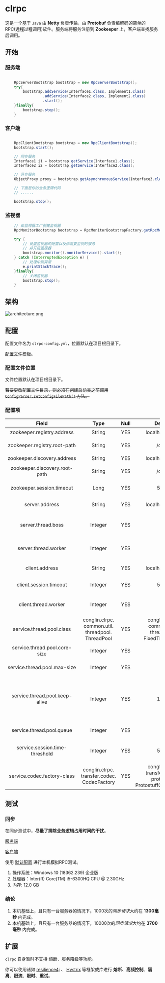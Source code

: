 # clrpc

这是一个基于 `Java` 由 **Netty** 负责传输，由 **Protobuf** 负责编解码的简单的RPC(远程过程调用)软件。服务端将服务注册到 **Zookeeper** 上，客户端查找服务后调用。

## 开始

### 服务端

```java

    RpcServerBootstrap bootstrap = new RpcServerBootstrap();
    try{
        bootstrap.addService(Interface1.class, Implement1.class)
                 .addService(Interface2.class, Implement2.class)
                 .start();
    }finally{
        bootstrap.stop();
    }
```

### 客户端

```java

    RpcClientBootstrap bootstrap = new RpcClientBootstrap();
    bootstrap.start();

    // 同步服务
    Interface1 i1 = bootstrap.getService(Interface1.class);
    Interface2 i2 = bootstrap.getService(Interface2.class);

    // 异步服务
    ObjectProxy proxy = bootstrap.getAsynchronousService(Interface3.class);

    // 下面是你的业务逻辑代码
    // ......

    bootstrap.stop();
```

### 监视器

```java
    // 由监视器工厂创建监视器
    RpcMonitorBootstrap bootstrap = RpcMonitorBootstrapFactory.getRpcMonitorBootstrap(MonitorType.CONSOLE);

    try {
        // 设置监视器的配置以及你需要监视的服务
        // 并开启监视器
        bootstrap.monitor().monitorService().start();
    } catch (InterruptedException e) {
        // 处理中断异常
        e.printStackTrace();
    }finally{
        // 关闭监视器
        bootstrap.stop();
    }
```

## 架构

![architecture.png](https://i.loli.net/2019/07/25/5d39b1f61a9bc41985.png)

## 配置

配置文件名为 `clrpc-config.yml`，位置默认在项目根目录下。

[配置文件模板](https://github.com/CongLinDev/clrpc/blob/master/clrpc-config.yml)。

### 配置文件位置

文件位置默认在项目根目录下。

~~若要更改配置文件目录，则必须在创建启动类之前调用 `ConfigParser.setConfigFilePath()` 方法。~~

### 配置项

| Field | Type | Null | Default | Remark |
| :------: | :------: | :------: | :------: | :------: |
| zookeeper.registry.address | String | YES | localhost:2181 | 服务注册地址 |
| zookeeper.registry.root-path | String | YES | /clrpc | 服务注册根节点 |
| zookeeper.discovery.address | String | YES | localhost:2181 | 服务搜索地址 |
| zookeeper.discovery.root-path | String | YES | /clrpc | 服务搜索根节点 |
| zookeeper.session.timeout | Long | YES | 5000 | 超时时间，单位为毫秒 |
| server.address | String | YES | localhost:5000 | 服务提供者地址 |
| server.thread.boss | Integer | YES | 1 | 服务提供者的bossGroup线程数 |
| server.thread.worker | Integer | YES | 4 | 服务提供者的workerGroup线程数 |
| client.address | String | YES | localhost:5200 | 服务使用者地址 |
| client.session.timeout | Integer | YES | 5000 | 超时时间，单位为毫秒 |
| client.thread.worker | Integer | YES | 4 | 服务使用者的workerGroup线程数 |
| service.thread.pool.class | conglin.clrpc.<br>common.util.<br>threadpool.<br>ThreadPool | YES | conglin.clrpc.<br>common.util.<br>threadpool.<br>FixedThreadPool | 业务线程池 |
| service.thread.pool.core-size | Integer | YES | 5 | 业务线程池核心线程数 |
| service.thread.pool.max-size | Integer | YES | 10 | 业务线程池最大线程数 |
| service.thread.pool.keep-alive | Integer | YES | 1000 | 当线程数大于核心时，多余空闲线程在终止之前等待新任务的最长时间 |
| service.thread.pool.queue | Integer | YES | 10 | 业务线程池队列数 |
| service.session.time-threshold | Integer | YES | 5000 | 响应时间阈值，单位为毫秒 |
| service.codec.factory-class| conglin.clrpc.<br>transfer.codec.<br>CodecFactory | YES | conglin.clrpc.<br>transfer.codec.<br>protostuff.<br>ProtostuffCodecFactory | 编解码器工厂，默认使用 Protostuff |

## 测试

### 同步

在同步测试中，**尽量了排除业务逻辑占用时间的干扰**。

[服务端](https://github.com/CongLinDev/clrpc/blob/master/src/test/java/conglin/clrpc/test/benchmark/sync/SyncServerTimeTest.java)

[客户端](https://github.com/CongLinDev/clrpc/blob/master/src/test/java/conglin/clrpc/test/benchmark/sync/SyncClientTimeTest.java)

使用 [默认配置](https://github.com/CongLinDev/clrpc/blob/master/clrpc-config.yml) 进行本机模拟RPC测试。

1. 操作系统：Windows 10 (18362.239) 企业版
2. 处理器：Inter(R) Core(TM) i5-6300HQ CPU @ 2.30GHz
3. 内存: 12.0 GB

### 结论

1. 本机基础上，且只有一台服务器的情况下，1000次的*同步请求*大约在 **1300毫秒** 内完成。
2. 本机基础上，且只有一台服务器的情况下，10000次的*同步请求*大约在 **3700毫秒** 内完成。

## 扩展

`clrpc` 自身暂时不支持 熔断、服务降级等功能。

你可以使用诸如 [resilience4j](https://github.com/resilience4j/resilience4j) 、 [Hystrix](https://github.com/Netflix/Hystrix) 等框架或库进行 **熔断**、**高频控制**、**隔离**、**限流**、**限时**、**重试**。
